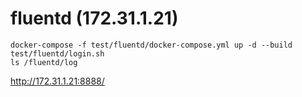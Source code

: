 # fluentd (172.31.1.21)

```
docker-compose -f test/fluentd/docker-compose.yml up -d --build
test/fluentd/login.sh
ls /fluentd/log
```

http://172.31.1.21:8888/
